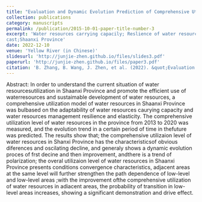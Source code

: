 ```yaml
---
title: "Evaluation and Dynamic Evolution Prediction of Comprehensive Utilization Level of Water Resources in Shaanxi Province"
collection: publications
category: manuscripts
permalink: /publication/2015-10-01-paper-title-number-3
excerpt: 'Water resources carrying capacily; Reslience of water resources management; System adaplaion; Dynamic evolution; Trend fore
cast;Shaanxi Province'
date: 2022-12-10
venue: 'Yellow River (in Chinese)'
slidesurl: 'http://junjie-zhen.github.io/files/slides3.pdf'
paperurl: 'http://junjie-zhen.github.io/files/paper3.pdf'
citation: 'B. Zhang, B. Wang, J. Zhen, et al. (2022). &quot;Evaluation and Dynamic Evolution Prediction of Comprehensive Utilization Level of Water Resources in Shaanxi Province.&quot; <i>Yellow River (in Chinese)</i>. 44(12).'
---
```


Abstract: In order to understand the current situation of water resourcesutilization in Shaanxi Province and promote the efficient use of waterresources and sustaimable development of water resources, a comprehensive utilization model of water resources in Shaanxi Province was bulbased on the adaptability of water resources caurying capacity and water resources management resilience and elasticity. The comprehensive utilization level of water resources in the province from 2013 to 2020 was measured, and the evolution trend in a certain period of time in thefuture was predicted. The results show that; the comprehensive utilizaion level of water resources in Shanxi Province has the characteristicsof obvious diferences and oscilating decline, and generaly shows a dynamic evolution proces of frst decine and then improvement, andthere is a trend of polarization; the overal utilizaion level of water resources in Shaanxi Province presents conditions convergence characteristics, adjacent areas at the same level will further strengthen the path dependence of low-level and low-level areas ;with the improvement ofthe comprehensive utilization of water resources in adiacent areas, the probability of transition in low-level areas increases, showing a significant demonstration and drive effect.